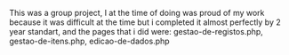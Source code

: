 This was a group project, I at the time of doing was proud of my work because it was difficult at the time but i completed it almost perfectly by 2 year standart, and the pages that i did were: gestao-de-registos.php, gestao-de-itens.php, edicao-de-dados.php
